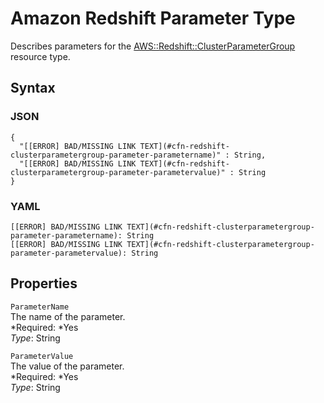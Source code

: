 # Amazon Redshift Parameter Type<a name="aws-property-redshift-clusterparametergroup-parameter"></a>

Describes parameters for the [AWS::Redshift::ClusterParameterGroup](aws-resource-redshift-clusterparametergroup.md) resource type\.

## Syntax<a name="w3ab2c21c14e1411b5"></a>

### JSON<a name="aws-properties-redshift-clusterparametergroup-parameter-syntax.json"></a>

```
{
  "[[ERROR] BAD/MISSING LINK TEXT](#cfn-redshift-clusterparametergroup-parameter-parametername)" : String,
  "[[ERROR] BAD/MISSING LINK TEXT](#cfn-redshift-clusterparametergroup-parameter-parametervalue)" : String
}
```

### YAML<a name="aws-properties-redshift-clusterparametergroup-parameter-syntax.yaml"></a>

```
[[ERROR] BAD/MISSING LINK TEXT](#cfn-redshift-clusterparametergroup-parameter-parametername): String
[[ERROR] BAD/MISSING LINK TEXT](#cfn-redshift-clusterparametergroup-parameter-parametervalue): String
```

## Properties<a name="w3ab2c21c14e1411b7"></a>

`ParameterName`  
The name of the parameter\.  
*Required: *Yes  
*Type*: String

`ParameterValue`  
The value of the parameter\.  
*Required: *Yes  
*Type*: String